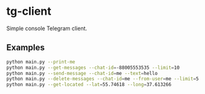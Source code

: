 # tg-client

Simple console Telegram client.

## Examples

```bash
python main.py --print-me
python main.py --get-messages --chat-id=-88005553535 --limit=10
python main.py --send-message --chat-id=me --text=hello
python main.py --delete-messages --chat-id=me --from-user=me --limit=5
python main.py --get-located --lat=55.74618 --long=37.613266
```
